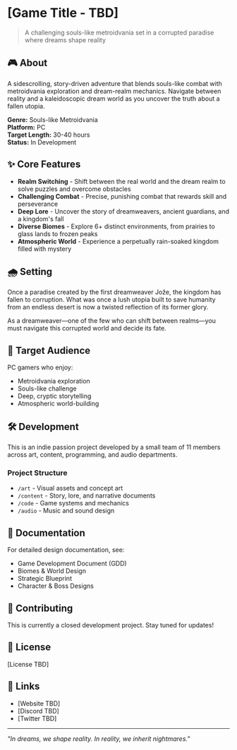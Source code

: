 # [Game Title - TBD]

> A challenging souls-like metroidvania set in a corrupted paradise where dreams shape reality

## 🎮 About

A sidescrolling, story-driven adventure that blends souls-like combat with metroidvania exploration and dream-realm mechanics. Navigate between reality and a kaleidoscopic dream world as you uncover the truth about a fallen utopia.

**Genre:** Souls-like Metroidvania  
**Platform:** PC  
**Target Length:** 30-40 hours  
**Status:** In Development

## ✨ Core Features

- **Realm Switching** - Shift between the real world and the dream realm to solve puzzles and overcome obstacles
- **Challenging Combat** - Precise, punishing combat that rewards skill and perseverance
- **Deep Lore** - Uncover the story of dreamweavers, ancient guardians, and a kingdom's fall
- **Diverse Biomes** - Explore 6+ distinct environments, from prairies to glass lands to frozen peaks
- **Atmospheric World** - Experience a perpetually rain-soaked kingdom filled with mystery

## 🌧️ Setting

Once a paradise created by the first dreamweaver Jože, the kingdom has fallen to corruption. What was once a lush utopia built to save humanity from an endless desert is now a twisted reflection of its former glory. 

As a dreamweaver—one of the few who can shift between realms—you must navigate this corrupted world and decide its fate.

## 🎯 Target Audience

PC gamers who enjoy:
- Metroidvania exploration
- Souls-like challenge
- Deep, cryptic storytelling
- Atmospheric world-building

## 🛠️ Development

This is an indie passion project developed by a small team of 11 members across art, content, programming, and audio departments.

### Project Structure
- `/art` - Visual assets and concept art
- `/content` - Story, lore, and narrative documents
- `/code` - Game systems and mechanics
- `/audio` - Music and sound design

## 📝 Documentation

For detailed design documentation, see:
- Game Development Document (GDD)
- Biomes & World Design
- Strategic Blueprint
- Character & Boss Designs

## 🤝 Contributing

This is currently a closed development project. Stay tuned for updates!

## 📜 License

[License TBD]

## 🔗 Links

- [Website TBD]
- [Discord TBD]
- [Twitter TBD]

---

*"In dreams, we shape reality. In reality, we inherit nightmares."*
